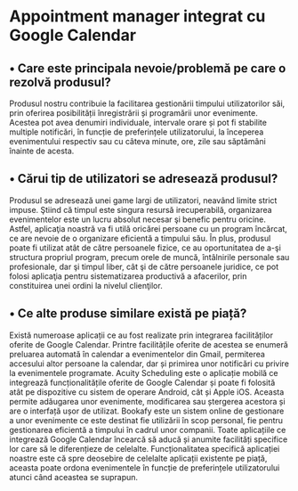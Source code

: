    
#                                         Appointment manager integrat cu Google Calendar


## •	Care este principala nevoie/problemă pe care o rezolvă produsul?

Produsul nostru contribuie la facilitarea gestionării timpului utilizatorilor săi, prin oferirea posibilității înregistrării și programării unor evenimente. Acestea pot avea denumiri individuale, intervale orare și pot fi stabilite multiple notificări, în funcție de preferințele utilizatorului, la începerea evenimentului respectiv sau cu câteva minute, ore, zile sau săptămâni înainte de acesta. 

## •	Cărui tip de utilizatori se adresează produsul?

Produsul se adresează unei game largi de utilizatori, neavând limite strict impuse. Ştiind că timpul este singura resursă irecuperabilă, organizarea evenimentelor este un lucru absolut necesar şi benefic pentru oricine. Astfel, aplicaţia noastră va fi utilă oricărei persoane cu un program încărcat, ce are nevoie de o organizare eficientă a timpului său. 
În plus, produsul poate fi utilizat atât de către persoanele fizice, ce au oportunitatea de a-şi structura propriul program, precum orele de muncă, întâlnirile personale sau profesionale, dar şi timpul liber, cât şi de către persoanele juridice, ce pot folosi aplicaţia pentru sistematizarea productivă a afacerilor, prin constituirea unei ordini la nivelul clienţilor.

## •	Ce alte produse similare există pe piață?

Există numeroase aplicații ce au fost realizate prin integrarea facilităților oferite de Google Calendar. Printre facilitățile oferite de acestea se enumeră preluarea automată în calendar a evenimentelor din Gmail, permiterea accesului altor persoane la calendar, dar și primirea unor notificări cu privire la evenimentele programate.
Acuity Scheduling este o aplicație mobilă ce integrează funcționalitățile oferite de Google Calendar și poate fi folosită atât pe dispozitive cu sistem de operare Android, cât și Apple iOS. Aceasta permite adăugarea unor evenimente, modificarea sau ștergerea acestora și are o interfață ușor de utilizat.
Bookafy este un sistem online de gestionare a unor evenimente ce este destinat fie utilizării în scop personal, fie pentru gestionarea eficientă a timpului în cadrul unor companii. Toate aplicațiile ce integrează Google Calendar încearcă să aducă și anumite facilități specifice lor care să le diferențieze de celelalte.
Funcționalitatea specifică aplicației noastre este că spre deosebire de celelalte aplicații existente pe piață, aceasta poate ordona evenimentele în funcție de preferințele utilizatorului atunci când aceastea se suprapun.
